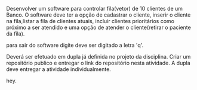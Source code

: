 Desenvolver um software para controlar fila(vetor) de 10 clientes de um Banco. O software deve ter a opção de cadastrar o cliente, inserir o cliente na fila,listar a fila de clientes atuais, incluir clientes prioritários como próximo a ser atendido e uma opção de atender o cliente(retirar o paciente da fila).

para sair do software digite deve ser digitado a letra 'q'.

Deverá ser efetuado em dupla já definida no projeto da disciplina. Criar um repositório publico e entregar o link do repositório nesta atividade. A dupla deve entregar a atividade individualmente.

hey.
